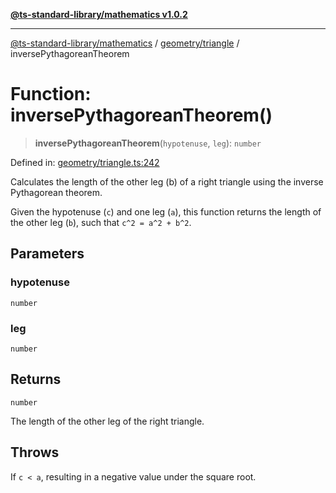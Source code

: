 [**@ts-standard-library/mathematics v1.0.2**](../../../README.md)

***

[@ts-standard-library/mathematics](../../../README.md) / [geometry/triangle](../README.md) / inversePythagoreanTheorem

# Function: inversePythagoreanTheorem()

> **inversePythagoreanTheorem**(`hypotenuse`, `leg`): `number`

Defined in: [geometry/triangle.ts:242](https://github.com/gabaudette/ts-stdlib/blob/4a412e6fb273dc9fcab54b84c05921f52dac4b3f/packages/mathematics/src/geometry/triangle.ts#L242)

Calculates the length of the other leg (b) of a right triangle using the inverse Pythagorean theorem.

Given the hypotenuse (`c`) and one leg (`a`), this function returns the length of the other leg (`b`),
such that `c^2 = a^2 + b^2`.

## Parameters

### hypotenuse

`number`

### leg

`number`

## Returns

`number`

The length of the other leg of the right triangle.

## Throws

If `c < a`, resulting in a negative value under the square root.
